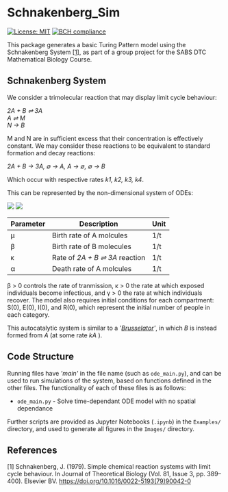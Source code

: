 # Schnakenberg_Sim

[![License: MIT](https://img.shields.io/badge/License-MIT-green.svg)](https://opensource.org/licenses/MIT)
[![BCH compliance](https://bettercodehub.com/edge/badge/KCGallagher/Schnakenberg_Sim?branch=master)](https://bettercodehub.com/)


This package generates a basic Turing Pattern model using the Schnakenberg System [[1](#references)], as part of a group project for the SABS DTC Mathematical Biology Course.

## Schnakenberg System

We consider a trimolecular reaction that may display limit cycle behaviour:

_2A + B ⇌ 3A_  
_A ⇌ M_  
_N → B_  

M and N are in sufficient excess that their concentration is effectively constant. We may consider these reactions to be equivalent to standard formation and decay reactions: 

_2A + B → 3A, ∅ → A, A → ∅, ∅ → B_

Which occur with respective rates _k1, k2, k3, k4_.

This can be represented by the non-dimensional system of ODEs:

<img src="https://render.githubusercontent.com/render/math?math=\frac{da}{dt} = \mu + \kappa a(t)^{2}b(t) - \alpha a(t)">
<img src="https://render.githubusercontent.com/render/math?math=\frac{db}{dt} = \beta - \kappa a(t)^{2}b(t) ">


| Parameter     | Description                                                                             | Unit |
| ------------- | --------------------------------------------------------------------------------------- | ---- |
| μ             | Birth rate of A molcules | 1/t  |    
| β             | Birth rate of B molecules   | 1/t  |
| κ             | Rate of _2A + B ⇌ 3A_  reaction     | 1/t  |
| α         | Death rate of A molcules    | 1/t  |

β > 0 controls the rate of tranmission, κ > 0 the rate at which exposed individuals become infectious, and γ > 0 the rate at which individuals recover. The model also requires initial conditions for each compartment: S(0), E(0), I(0), and R(0), which represent the initial number of people in each category.


This autocatalytic system is similar to a _'[Brusselator](https://en.wikipedia.org/wiki/Brusselator)'_, in which _B_ is instead formed from _A_ (at some rate _kA_ ).

## Code Structure

Running files have _'main'_ in the file name (such as `ode_main.py`), and can be used to run simulations of the system, based on functions defined in the other files. The functionality of each of these files is as follows:

* `ode_main.py` - Solve time-dependant ODE model with no spatial dependance

Further scripts are provided as Jupyter Notebooks (`.ipynb`) in the `Examples/` directory, and used to generate all figures in the `Images/` directory.

## References

[1] Schnakenberg, J. (1979). Simple chemical reaction systems with limit cycle behaviour. In Journal of Theoretical Biology (Vol. 81, Issue 3, pp. 389–400). Elsevier BV. https://doi.org/10.1016/0022-5193(79)90042-0
